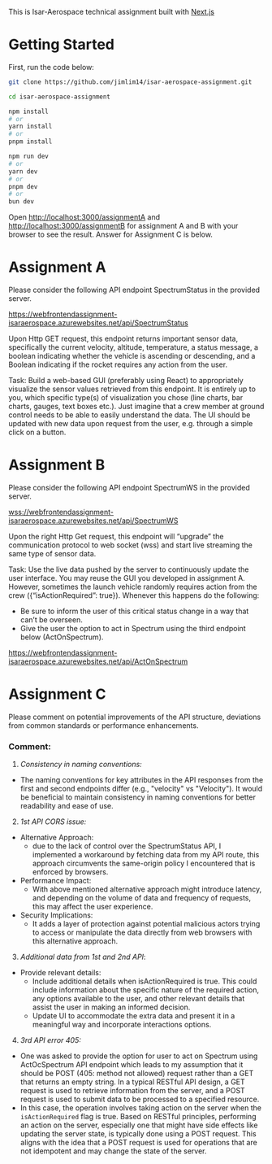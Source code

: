 This is Isar-Aerospace technical assignment built with [Next.js](https://nextjs.org/)

# Getting Started

First, run the code below:

```bash
git clone https://github.com/jimlim14/isar-aerospace-assignment.git

cd isar-aerospace-assignment

npm install
# or
yarn install
# or
pnpm install

npm run dev
# or
yarn dev
# or
pnpm dev
# or
bun dev
```

Open [http://localhost:3000/assignmentA](http://localhost:3000/assignmentA) and [http://localhost:3000/assignmentB](http://localhost:3000/assignmentB) for assignment A and B with your browser to see the result. Answer for Assignment C is below.
# Assignment A

Please consider the following API endpoint SpectrumStatus in the provided server.

https://webfrontendassignment-isaraerospace.azurewebsites.net/api/SpectrumStatus 

Upon Http GET request, this endpoint returns important sensor data, specifically the current velocity, altitude, temperature, a status message, a boolean indicating whether the vehicle is ascending or descending, and a Boolean indicating if the rocket requires any action from the user. 

Task: Build a web-based GUI (preferably using React) to appropriately visualize the sensor values retrieved from this endpoint. It is entirely up to you, which specific type(s) of visualization you chose (line charts, bar charts, gauges, text boxes etc.). Just imagine that a crew member at ground control needs to be able to easily understand the data. The UI should be updated with new data upon request from the user, e.g. through a simple click on a button.

# Assignment B

Please consider the following API endpoint SpectrumWS in the provided server.

[wss://webfrontendassignment-isaraerospace.azurewebsites.net/api/SpectrumWS](wss://webfrontendassignment-isaraerospace.azurewebsites.net/api/SpectrumWS)

Upon the right Http Get request, this endpoint will “upgrade” the communication protocol to web socket (wss) and start live streaming the same type of sensor data.

Task: Use the live data pushed by the server to continuously update the user interface. You may reuse the GUI you developed in assignment A. However, sometimes the launch vehicle randomly requires action from the crew ({“isActionRequired”: true}). Whenever this happens do the following: 
- Be sure to inform the user of this critical status change in a way that can’t be overseen. 
- Give the user the option to act in Spectrum using the third endpoint below (ActOnSpectrum).

https://webfrontendassignment-isaraerospace.azurewebsites.net/api/ActOnSpectrum

# Assignment C

Please comment on potential improvements of the API structure, deviations from common standards or performance enhancements.

### **Comment:**

1. *Consistency in naming conventions:*
- The naming conventions for key attributes in the API responses from the first and second endpoints differ (e.g., "velocity" vs "Velocity"). It would be beneficial to maintain consistency in naming conventions for better readability and ease of use.

2. *1st API CORS issue:*
- Alternative Approach:
  - due to the lack of control over the SpectrumStatus API, I implemented a workaround by fetching data from my API route, this approach circumvents the same-origin policy I encountered that is enforced by browsers.
- Performance Impact:
  - With above mentioned alternative approach might introduce latency, and depending on the volume of data and frequency of requests, this may affect the user experience.
- Security Implications:
  - It adds a layer of protection against potential malicious actors trying to access or manipulate the data directly from web browsers with this alternative approach.

3. *Additional data from 1st and 2nd API*:
- Provide relevant details:
  - Include additional details when isActionRequired is true. This could include information about the specific nature of the required action, any options available to the user, and other relevant details that assist the user in making an informed decision.
  - Update UI to accommodate the extra data and present it in a meaningful way and incorporate interactions options.

4. *3rd API error 405:*
- One was asked to provide the option for user to act on Spectrum using ActOcSpectrum API endpoint which leads to my assumption that it should be POST (405: method not allowed) request rather than a GET that returns an empty string. In a typical RESTful API design, a GET request is used to retrieve information from the server, and a POST request is used to submit data to be processed to a specified resource.
- In this case, the operation involves taking action on the server when the `isActionRequired` flag is true. Based on RESTful principles, performing an action on the server, especially one that might have side effects like updating the server state, is typically done using a POST request. This aligns with the idea that a POST request is used for operations that are not idempotent and may change the state of the server.
